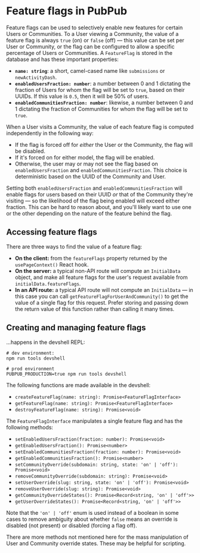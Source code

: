 # Feature flags in PubPub

Feature flags can be used to selectively enable new features for certain Users or Communities. To a User viewing a Community, the value of a feature flag is always `true` (on) or `false` (off) — this value can be set per User or Community, or the flag can be configured to allow a specific percentage of Users or Communities. A `FeatureFlag` is stored in the database and has these important properties:

-   **`name: string`**: a short, camel-cased name like `submissions` or `newActivityDash`.
-   **`enabledUsersFraction: number`**: a number between 0 and 1 dictating the fraction of Users for whom the flag will be set to `true`, based on their UUIDs. If this value is `0.5`, then it will be 50% of users.
-   **`enabledCommunitiesFraction: number`**: likewise, a number between 0 and 1 dictating the fraction of Communities for whom the flag will be set to `true`.

When a User visits a Community, the value of each feature flag is computed independently in the following way:

-   If the flag is forced off for _either_ the User or the Community, the flag will be disabled.
-   If it's forced on for either model, the flag will be enabled.
-   Otherwise, the user may or may not see the flag based on `enabledUsersFraction` and `enabledCommunitiesFraction`. This choice is deterministic based on the UUID of the Community and User.

Setting both `enabledUsersFraction` and `enabledCommunitiesFraction` will enable flags for users based on their UUID _or_ that of the Community they're visiting — so the likelihood of the flag being enabled will exceed either fraction. This can be hard to reason about, and you'll likely want to use one or the other depending on the nature of the feature behind the flag.

## Accessing feature flags

There are three ways to find the value of a feature flag:

-   **On the client:** from the `featureFlags` property returned by the `usePageContext()` React hook.
-   **On the server:** a typical non-API route will compute an `InitialData` object, and make all feature flags for the user's request available from `initialData.featureFlags`.
-   **In an API route:** a typical API route will not compute an `InitialData` — in this case you can call `getFeatureFlagForUserAndCommunity()` to get the value of a single flag for this request. Prefer storing and passing down the return value of this function rather than calling it many times.

## Creating and managing feature flags

...happens in the devshell REPL:

```
# dev environment:
npm run tools devshell

# prod environment
PUBPUB_PRODUCTION=true npm run tools devshell
```

The following functions are made available in the devshell:

-   `createFeatureFlag(name: string): Promise<FeatureFlagInterface>`
-   `getFeatureFlag(name: string): Promise<FeatureFlagInterface>`
-   `destroyFeatureFlag(name: string): Promise<void>`

The `FeatureFlagInterface` manipulates a single feature flag and has the following methods:

-   `setEnabledUsersFraction(fraction: number): Promise<void>`
-   `getEnabledUsersFraction(): Promise<number>`
-   `setEnabledCommunitiesFraction(fraction: number): Promise<void>`
-   `getEnabledCommunitiesFraction(): Promise<number>`
-   `setCommunityOverride(subdomain: string, state: 'on' | 'off'): Promise<void>`
-   `removeCommunityOverride(subdomain: string): Promise<void>`
-   `setUserOverride(slug: string, state: 'on' | 'off'): Promise<void>`
-   `removeUserOverride(slug: string): Promise<void>`
-   `getCommunityOverrideStates(): Promise<Record<string, 'on' | 'off'>>`
-   `getUserOverrideStates(): Promise<Record<string, 'on' | 'off'>>`

Note that the `'on' | 'off'` enum is used instead of a boolean in some cases to remove ambiguity about whether `false` means an override is disabled (not present) or disabled (forcing a flag off).

There are more methods not mentioned here for the mass manipulation of User and Community override states. These may be helpful for scripting.
